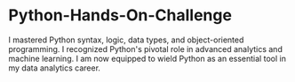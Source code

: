# Python-Hands-On-Challenge
I mastered Python syntax, logic, data types, and object-oriented programming. I recognized Python's pivotal role in advanced analytics and machine learning. I am now equipped to wield Python as an essential tool in my data analytics career. 
